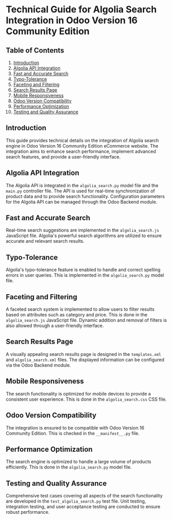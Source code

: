 # Technical Guide for Algolia Search Integration in Odoo Version 16 Community Edition

## Table of Contents
1. [Introduction](#introduction)
2. [Algolia API Integration](#algolia-api-integration)
3. [Fast and Accurate Search](#fast-and-accurate-search)
4. [Typo-Tolerance](#typo-tolerance)
5. [Faceting and Filtering](#faceting-and-filtering)
6. [Search Results Page](#search-results-page)
7. [Mobile Responsiveness](#mobile-responsiveness)
8. [Odoo Version Compatibility](#odoo-version-compatibility)
9. [Performance Optimization](#performance-optimization)
10. [Testing and Quality Assurance](#testing-and-quality-assurance)

## Introduction
This guide provides technical details on the integration of Algolia search engine in Odoo Version 16 Community Edition eCommerce website. The integration aims to enhance search performance, implement advanced search features, and provide a user-friendly interface.

## Algolia API Integration
The Algolia API is integrated in the `algolia_search.py` model file and the `main.py` controller file. The API is used for real-time synchronization of product data and to provide search functionality. Configuration parameters for the Algolia API can be managed through the Odoo Backend module.

## Fast and Accurate Search
Real-time search suggestions are implemented in the `algolia_search.js` JavaScript file. Algolia's powerful search algorithms are utilized to ensure accurate and relevant search results.

## Typo-Tolerance
Algolia's typo-tolerance feature is enabled to handle and correct spelling errors in user queries. This is implemented in the `algolia_search.py` model file.

## Faceting and Filtering
A faceted search system is implemented to allow users to filter results based on attributes such as category and price. This is done in the `algolia_search.js` JavaScript file. Dynamic addition and removal of filters is also allowed through a user-friendly interface.

## Search Results Page
A visually appealing search results page is designed in the `templates.xml` and `algolia_search.xml` files. The displayed information can be configured via the Odoo Backend module.

## Mobile Responsiveness
The search functionality is optimized for mobile devices to provide a consistent user experience. This is done in the `algolia_search.css` CSS file.

## Odoo Version Compatibility
The integration is ensured to be compatible with Odoo Version 16 Community Edition. This is checked in the `__manifest__.py` file.

## Performance Optimization
The search engine is optimized to handle a large volume of products efficiently. This is done in the `algolia_search.py` model file.

## Testing and Quality Assurance
Comprehensive test cases covering all aspects of the search functionality are developed in the `test_algolia_search.py` test file. Unit testing, integration testing, and user acceptance testing are conducted to ensure robust performance.
